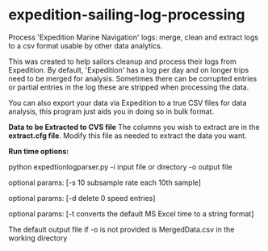 # expedition-sailing-log-processing
Process 'Expedition Marine Navigation' logs: merge, clean and extract logs to a csv format usable by other data analytics. 

This was created to help sailors cleanup and process their logs from Expedition. By default, 'Expedition' has a log per day and on longer trips need to be merged for analysis. 
Sometimes there can be corrupted entries or partial entries in the log these are stripped when processing the data.

You can also export your data via Expedition to a true CSV files for data analysis, this program just aids you in doing so in bulk format.

**Data to be Extracted to CVS file**
The columns you wish to extract are in the **extract.cfg file**. Modify this file as needed to extract the data you want.

**Run time options:**

python expedtionlogparser.py -i input file or directory -o output file 

optional params: [-s 10 subsample rate each 10th sample]

optional params: [-d delete 0 speed entries]

optional params: [-t converts the default MS Excel time to a string format]

The default output file if -o is not provided is MergedData.csv in the working directory